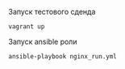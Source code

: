  Запуск тестового сденда
```
vagrant up
```
Запуск ansible роли
```
ansible-playbook nginx_run.yml
```